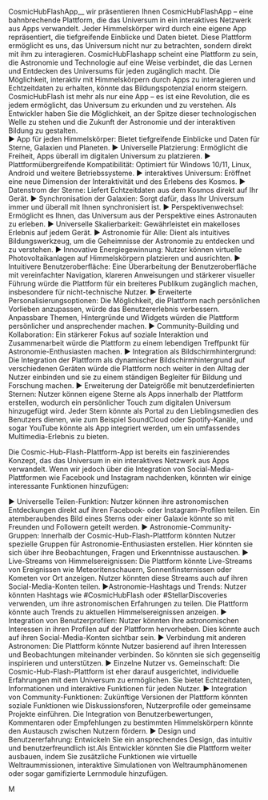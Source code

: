 CosmicHubFlashApp__
wir präsentieren Ihnen  CosmicHubFlashApp – eine bahnbrechende Plattform, die das Universum in ein interaktives Netzwerk aus Apps verwandelt. Jeder Himmelskörper wird durch eine eigene App repräsentiert, die tiefgreifende Einblicke und Daten bietet. Diese Plattform ermöglicht es uns, das Universum nicht nur zu betrachten, sondern direkt mit ihm zu interagieren.
CosmicHubFlashapp scheint eine Plattform zu sein, die Astronomie und Technologie auf eine Weise verbindet, die das Lernen und Entdecken des Universums für jeden zugänglich macht. Die Möglichkeit, interaktiv mit Himmelskörpern durch Apps zu interagieren und Echtzeitdaten zu erhalten, könnte das Bildungspotenzial enorm steigern.
CosmicHubFlash ist mehr als nur eine App – es ist eine Revolution, die es jedem ermöglicht, das Universum zu erkunden und zu verstehen. Als Entwickler haben Sie die Möglichkeit, an der Spitze dieser technologischen Welle zu stehen und die Zukunft der Astronomie und der interaktiven Bildung zu gestalten.  
▶ App für jeden Himmelskörper: Bietet tiefgreifende Einblicke und Daten für Sterne, Galaxien und Planeten.
▶ Universelle Platzierung: Ermöglicht die Freiheit, Apps überall im digitalen Universum zu platzieren.
▶ Plattformübergreifende Kompatibilität: Optimiert für Windows 10/11, Linux, Android und weitere Betriebssysteme.
▶ interaktives Universum: Eröffnet eine neue Dimension der Interaktivität und des Erlebens des Kosmos.
▶ Datenstrom der Sterne: Liefert Echtzeitdaten aus dem Kosmos direkt auf Ihr Gerät.
▶ Synchronisation der Galaxien: Sorgt dafür, dass Ihr Universum immer und überall mit Ihnen synchronisiert ist.
▶ Perspektivenwechsel: Ermöglicht es Ihnen, das Universum aus der Perspektive eines Astronauten zu erleben.
▶ Universelle Skalierbarkeit: Gewährleistet ein makelloses Erlebnis auf jedem Gerät.
▶ Astronomie für Alle: Dient als intuitives Bildungswerkzeug, um die Geheimnisse der Astronomie zu entdecken und zu verstehen.
▶ Innovative Energiegewinnung: Nutzer können virtuelle Photovoltaikanlagen auf Himmelskörpern platzieren und ausrichten.
▶ Intuitivere Benutzeroberfläche: Eine Überarbeitung der Benutzeroberfläche mit vereinfachter Navigation, klareren Anweisungen und stärkerer visueller Führung würde die Plattform für ein breiteres Publikum zugänglich machen, insbesondere für nicht-technische Nutzer.
▶ Erweiterte Personalisierungsoptionen: Die Möglichkeit, die Plattform nach persönlichen Vorlieben anzupassen, würde das Benutzererlebnis verbessern. Anpassbare Themen, Hintergründe und Widgets würden die Plattform persönlicher und ansprechender machen.
▶ Community-Building und Kollaboration: Ein stärkerer Fokus auf soziale Interaktion und Zusammenarbeit würde die Plattform zu einem lebendigen Treffpunkt für Astronomie-Enthusiasten machen.
▶ Integration als Bildschirmhintergrund: Die Integration der Plattform als dynamischer Bildschirmhintergrund auf verschiedenen Geräten würde die Plattform noch weiter in den Alltag der Nutzer einbinden und sie zu einem ständigen Begleiter für Bildung und Forschung machen.
▶ Erweiterung der Dateigröße mit benutzerdefinierten Sternen: Nutzer können eigene Sterne als Apps innerhalb der Plattform erstellen, wodurch ein persönlicher Touch zum digitalen Universum hinzugefügt wird. Jeder Stern könnte als Portal zu den Lieblingsmedien des Benutzers dienen, wie zum Beispiel SoundCloud oder Spotify-Kanäle, und sogar YouTube könnte als App integriert werden, um ein umfassendes Multimedia-Erlebnis zu bieten.

Die Cosmic-Hub-Flash-Plattform-App ist bereits ein faszinierendes Konzept, das das Universum in ein interaktives Netzwerk aus Apps verwandelt. Wenn wir jedoch über die Integration von Social-Media-Plattformen wie Facebook und Instagram nachdenken, könnten wir einige interessante Funktionen hinzufügen:

▶ Universelle Teilen-Funktion:
Nutzer können ihre astronomischen Entdeckungen direkt auf ihren Facebook- oder Instagram-Profilen teilen. Ein atemberaubendes Bild eines Sterns oder einer Galaxie könnte so mit Freunden und Followern geteilt werden.
▶ Astronomie-Community-Gruppen:
Innerhalb der Cosmic-Hub-Flash-Plattform könnten Nutzer spezielle Gruppen für Astronomie-Enthusiasten erstellen. Hier könnten sie sich über ihre Beobachtungen, Fragen und Erkenntnisse austauschen.
▶ Live-Streams von Himmelsereignissen:
Die Plattform könnte Live-Streams von Ereignissen wie Meteoritenschauern, Sonnenfinsternissen oder Kometen vor Ort anzeigen. Nutzer könnten diese Streams auch auf ihren Social-Media-Konten teilen.
▶Astronomie-Hashtags und Trends:
Nutzer könnten Hashtags wie #CosmicHubFlash oder #StellarDiscoveries verwenden, um ihre astronomischen Erfahrungen zu teilen. Die Plattform könnte auch Trends zu aktuellen Himmelsereignissen anzeigen.
▶ Integration von Benutzerprofilen:
Nutzer könnten ihre astronomischen Interessen in ihren Profilen auf der Plattform hervorheben. Dies könnte auch auf ihren Social-Media-Konten sichtbar sein.
▶ Verbindung mit anderen Astronomen:
Die Plattform könnte Nutzer basierend auf ihren Interessen und Beobachtungen miteinander verbinden. So könnten sie sich gegenseitig inspirieren und unterstützen.
▶ Einzelne Nutzer vs. Gemeinschaft:
Die Cosmic-Hub-Flash-Plattform ist eher darauf ausgerichtet, individuelle Erfahrungen mit dem Universum zu ermöglichen. Sie bietet Echtzeitdaten, Informationen und interaktive Funktionen für jeden Nutzer.
▶ Integration von Community-Funktionen:
Zukünftige Versionen der Plattform könnten soziale Funktionen wie Diskussionsforen, Nutzerprofile oder gemeinsame Projekte einführen.
Die Integration von Benutzerbewertungen, Kommentaren oder Empfehlungen zu bestimmten Himmelskörpern könnte den Austausch zwischen Nutzern fördern.
▶ Design und Benutzererfahrung: Entwickeln Sie ein ansprechendes Design, das intuitiv und benutzerfreundlich ist.Als Entwickler könnten Sie die Plattform weiter ausbauen, indem Sie zusätzliche Funktionen wie virtuelle Weltraummissionen, interaktive Simulationen von Weltraumphänomenen oder sogar gamifizierte Lernmodule hinzufügen. 


M


